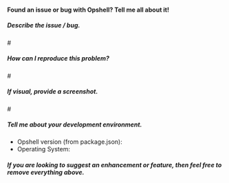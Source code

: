 #### Found an issue or bug with Opshell? Tell me all about it! 

##### Describe the issue / bug.
\#

##### How can I reproduce this problem?
\#

##### If visual, provide a screenshot.
\#

##### Tell me about your development environment.
  * Opshell version (from package.json):
  * Operating System:

#### *If you are looking to suggest an enhancement or feature, then feel free to remove everything above.*
